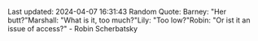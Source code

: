 Last updated: 2024-04-07 16:31:43
Random Quote: Barney: "Her butt?"Marshall: "What is it, too much?"Lily: "Too low?"Robin: "Or ist it an issue of access?" - Robin Scherbatsky